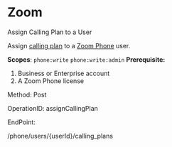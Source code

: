 #     Zoom


Assign Calling Plan to a User

Assign [calling plan](https://marketplace.zoom.us/docs/api-reference/other-references/plans#zoom-phone-calling-plans) to a [Zoom Phone](https://support.zoom.us/hc/en-us/categories/360001370051-Zoom-Phone) user.

**Scopes**: `phone:write` `phone:write:admin` 
**Prerequisite:** 
1. Business or Enterprise account
2. A Zoom Phone license



Method: Post

OperationID: assignCallingPlan

EndPoint:

/phone/users/{userId}/calling_plans
